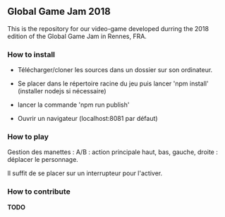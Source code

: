 ## Global Game Jam 2018

This is the repository for our video-game developed durring the 2018 edition of the Global Game Jam in Rennes, FRA.

### How to install

- Télécharger/cloner les sources dans un dossier sur son ordinateur.
- Se placer dans le répertoire racine du jeu puis lancer 'npm install' (installer nodejs si nécessaire)
- lancer la commande 'npm run publish' 

- Ouvrir un navigateur (localhost:8081 par défaut) 

### How to play

Gestion des manettes :
A/B : action principale
haut, bas, gauche, droite : déplacer le personnage.

Il suffit de se placer sur un interrupteur pour l'activer.

### How to contribute

**TODO**

